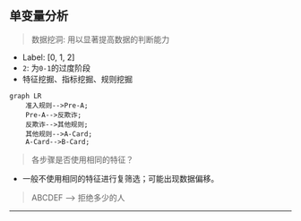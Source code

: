 ## 单变量分析

> 数据挖洞: 用以显著提高数据的判断能力

- Label: [0, 1, 2]
- `2`: 为`0-1`的过度阶段
- 特征挖掘、指标挖掘、规则挖掘

```mermaid
graph LR
    准入规则-->Pre-A;
    Pre-A-->反欺诈;
    反欺诈-->其他规则;
    其他规则-->A-Card;
    A-Card-->B-Card;
```

> 各步骤是否使用相同的特征？

- 一般不使用相同的特征进行复筛选；可能出现数据偏移。

> ABCDEF --> 拒绝多少的人

---


